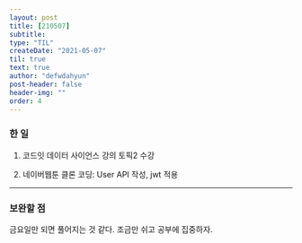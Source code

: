 ```yaml
---
layout: post
title: [210507] 
subtitle: 
type: "TIL"
createDate: "2021-05-07"
til: true
text: true
author: "defwdahyun"
post-header: false
header-img: ""
order: 4
---
```


### **한 일**

1. 코드잇 데이터 사이언스 강의 토픽2 수강

2. 네이버웹툰 클론 코딩: User API 작성, jwt 적용


<hr>

### 보완할 점

금요일만 되면 풀어지는 것 같다. 조금만 쉬고 공부에 집중하자.
